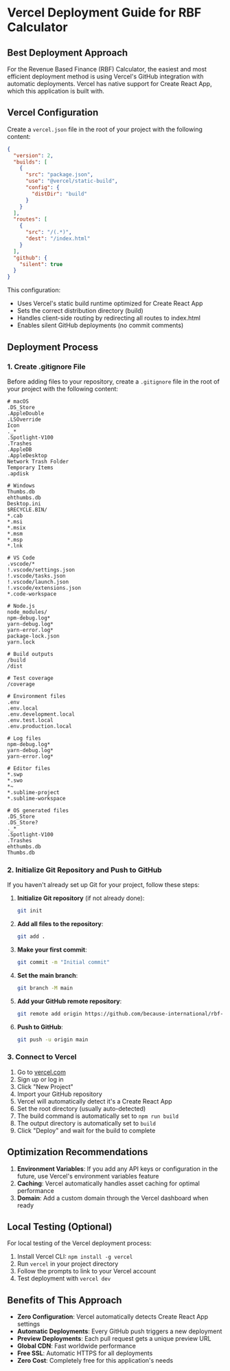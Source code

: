 # Vercel Deployment Guide for RBF Calculator

## Best Deployment Approach

For the Revenue Based Finance (RBF) Calculator, the easiest and most efficient deployment method is using Vercel's GitHub integration with automatic deployments. Vercel has native support for Create React App, which this application is built with.

## Vercel Configuration

Create a `vercel.json` file in the root of your project with the following content:

```json
{
  "version": 2,
  "builds": [
    {
      "src": "package.json",
      "use": "@vercel/static-build",
      "config": {
        "distDir": "build"
      }
    }
  ],
  "routes": [
    {
      "src": "/(.*)",
      "dest": "/index.html"
    }
  ],
  "github": {
    "silent": true
  }
}
```

This configuration:

- Uses Vercel's static build runtime optimized for Create React App
- Sets the correct distribution directory (build)
- Handles client-side routing by redirecting all routes to index.html
- Enables silent GitHub deployments (no commit comments)

## Deployment Process

### 1. Create .gitignore File

Before adding files to your repository, create a `.gitignore` file in the root of your project with the following content:

```gitignore
# macOS
.DS_Store
.AppleDouble
.LSOverride
Icon
._*
.Spotlight-V100
.Trashes
.AppleDB
.AppleDesktop
Network Trash Folder
Temporary Items
.apdisk

# Windows
Thumbs.db
ehthumbs.db
Desktop.ini
$RECYCLE.BIN/
*.cab
*.msi
*.msix
*.msm
*.msp
*.lnk

# VS Code
.vscode/*
!.vscode/settings.json
!.vscode/tasks.json
!.vscode/launch.json
!.vscode/extensions.json
*.code-workspace

# Node.js
node_modules/
npm-debug.log*
yarn-debug.log*
yarn-error.log*
package-lock.json
yarn.lock

# Build outputs
/build
/dist

# Test coverage
/coverage

# Environment files
.env
.env.local
.env.development.local
.env.test.local
.env.production.local

# Log files
npm-debug.log*
yarn-debug.log*
yarn-error.log*

# Editor files
*.swp
*.swo
*~
*.sublime-project
*.sublime-workspace

# OS generated files
.DS_Store
.DS_Store?
._*
.Spotlight-V100
.Trashes
ehthumbs.db
Thumbs.db
```

### 2. Initialize Git Repository and Push to GitHub

If you haven't already set up Git for your project, follow these steps:

1. **Initialize Git repository** (if not already done):

   ```bash
   git init
   ```

2. **Add all files to the repository**:

   ```bash
   git add .
   ```

3. **Make your first commit**:

   ```bash
   git commit -m "Initial commit"
   ```

4. **Set the main branch**:

   ```bash
   git branch -M main
   ```

5. **Add your GitHub remote repository**:

   ```bash
   git remote add origin https://github.com/because-international/rbf-loan-calculator.git
   ```

6. **Push to GitHub**:

   ```bash
   git push -u origin main
   ```

### 3. Connect to Vercel

1. Go to [vercel.com](https://vercel.com)
2. Sign up or log in
3. Click "New Project"
4. Import your GitHub repository
5. Vercel will automatically detect it's a Create React App
6. Set the root directory (usually auto-detected)
7. The build command is automatically set to `npm run build`
8. The output directory is automatically set to `build`
9. Click "Deploy" and wait for the build to complete

## Optimization Recommendations

1. **Environment Variables**: If you add any API keys or configuration in the future, use Vercel's environment variables feature
2. **Caching**: Vercel automatically handles asset caching for optimal performance
3. **Domain**: Add a custom domain through the Vercel dashboard when ready

## Local Testing (Optional)

For local testing of the Vercel deployment process:

1. Install Vercel CLI: `npm install -g vercel`
2. Run `vercel` in your project directory
3. Follow the prompts to link to your Vercel account
4. Test deployment with `vercel dev`

## Benefits of This Approach

- **Zero Configuration**: Vercel automatically detects Create React App settings
- **Automatic Deployments**: Every GitHub push triggers a new deployment
- **Preview Deployments**: Each pull request gets a unique preview URL
- **Global CDN**: Fast worldwide performance
- **Free SSL**: Automatic HTTPS for all deployments
- **Zero Cost**: Completely free for this application's needs
